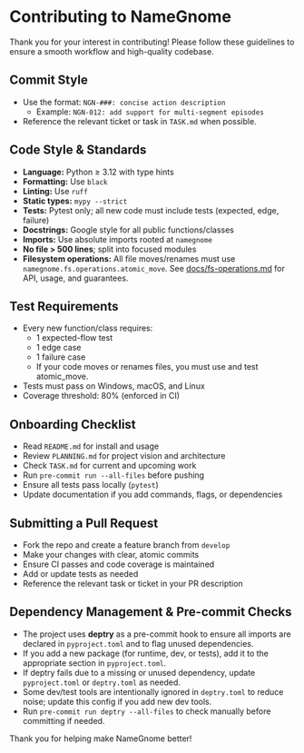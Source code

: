 # Contributing to NameGnome

Thank you for your interest in contributing! Please follow these guidelines to ensure a smooth workflow and high-quality codebase.

## Commit Style
- Use the format: `NGN-###: concise action description`
  - Example: `NGN-012: add support for multi-segment episodes`
- Reference the relevant ticket or task in `TASK.md` when possible.

## Code Style & Standards
- **Language:** Python ≥ 3.12 with type hints
- **Formatting:** Use `black`
- **Linting:** Use `ruff`
- **Static types:** `mypy --strict`
- **Tests:** Pytest only; all new code must include tests (expected, edge, failure)
- **Docstrings:** Google style for all public functions/classes
- **Imports:** Use absolute imports rooted at `namegnome`
- **No file > 500 lines**; split into focused modules
- **Filesystem operations:** All file moves/renames must use
  `namegnome.fs.operations.atomic_move`. See [docs/fs-operations.md](docs/fs-operations.md)
  for API, usage, and guarantees.

## Test Requirements
- Every new function/class requires:
  - 1 expected-flow test
  - 1 edge case
  - 1 failure case
  - If your code moves or renames files, you must use and test atomic_move.
- Tests must pass on Windows, macOS, and Linux
- Coverage threshold: 80% (enforced in CI)

## Onboarding Checklist
- Read `README.md` for install and usage
- Review `PLANNING.md` for project vision and architecture
- Check `TASK.md` for current and upcoming work
- Run `pre-commit run --all-files` before pushing
- Ensure all tests pass locally (`pytest`)
- Update documentation if you add commands, flags, or dependencies

## Submitting a Pull Request
- Fork the repo and create a feature branch from `develop`
- Make your changes with clear, atomic commits
- Ensure CI passes and code coverage is maintained
- Add or update tests as needed
- Reference the relevant task or ticket in your PR description

## Dependency Management & Pre-commit Checks
- The project uses **deptry** as a pre-commit hook to ensure all imports are declared in `pyproject.toml` and to flag unused dependencies.
- If you add a new package (for runtime, dev, or tests), add it to the appropriate section in `pyproject.toml`.
- If deptry fails due to a missing or unused dependency, update `pyproject.toml` or `deptry.toml` as needed.
- Some dev/test tools are intentionally ignored in `deptry.toml` to reduce noise; update this config if you add new dev tools.
- Run `pre-commit run deptry --all-files` to check manually before committing if needed.

Thank you for helping make NameGnome better! 